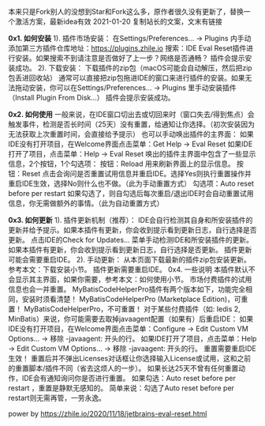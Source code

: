 本来只是Fork别人的没想到Star和Fork这么多，原作者很久没有更新了，替换一个激活方案，最新idea有效 2021-01-20
复制站长的文案，文末有链接

 **0x1. 如何安装** 
    1). 插件市场安装：
    在Settings/Preferences... -> Plugins 内手动添加第三方插件仓库地址：https://plugins.zhile.io
    搜索：IDE Eval Reset插件进行安装。如果搜索不到请注意是否做好了上一步？网络是否通畅？
    插件会提示安装成功。
    2). 下载安装：
    下载插件的zip包（macOS可能会自动解压，然后把zip包丢进回收站）
    通常可以直接把zip包拖进IDE的窗口来进行插件的安装。如果无法拖动安装，你可以在Settings/Preferences... -> Plugins 里手动安装插件（Install Plugin From Disk...）
    插件会提示安装成功。

 **0x2. 如何使用** 
    一般来说，在IDE窗口切出去或切回来时（窗口失去/得到焦点）会触发事件，检测是否长时间（25天）没有重置，给通知让你选择。（初次安装因为无法获取上次重置时间，会直接给予提示）
    也可以手动唤出插件的主界面：
    如果IDE没有打开项目，在Welcome界面点击菜单：Get Help -> Eval Reset
    如果IDE打开了项目，点击菜单：Help -> Eval Reset
    唤出的插件主界面中包含了一些显示信息，2个按钮，1个勾选项：
    按钮：Reload 用来刷新界面上的显示信息。
    按钮：Reset 点击会询问是否重置试用信息并重启IDE。选择Yes则执行重置操作并重启IDE生效，选择No则什么也不做。（此为手动重置方式）
    勾选项：Auto reset before per restart 如果勾选了，则自勾选后每次重启/退出IDE时会自动重置试用信息，你无需做额外的事情。（此为自动重置方式）

 **0x3. 如何更新** 
    1). 插件更新机制（推荐）：
    IDE会自行检测其自身和所安装插件的更新并给予提示。如果本插件有更新，你会收到提示看到更新日志，自行选择是否更新。
    点击IDE的Check for Updates... 菜单手动检测IDE和所安装插件的更新。如果本插件有更新，你会收到提示看到更新日志，自行选择是否更新。
    插件更新可能会需要重启IDE。
    2). 手动更新：
    从本页面下载最新的插件zip包安装更新。参考本文：下载安装小节。
    插件更新需要重启IDE。
    0x4. 一些说明
    本插件默认不会显示其主界面，如果你需要，参考本文：如何使用小节。
    市场付费插件的试用信息也会一并重置。
    MyBatisCodeHelperPro插件有两个版本如下，功能完全相同，安装时须看清楚！
    MyBatisCodeHelperPro (Marketplace Edition)，可重置！
    MyBatisCodeHelperPro，不可重置！
    对于某些付费插件（如: Iedis 2, MinBatis）来说，你可能需要去取掉javaagent配置（如果有）后重启IDE：
    如果IDE没有打开项目，在Welcome界面点击菜单：Configure -> Edit Custom VM Options... -> 移除 -javaagent: 开头的行。
    如果IDE打开了项目，点击菜单：Help -> Edit Custom VM Options... -> 移除 -javaagent: 开头的行。
    重置需要重启IDE生效！
    重置后并不弹出Licenses对话框让你选择输入License或试用，这和之前的重置脚本/插件不同（省去这烦人的一步）。
    如果长达25天不曾有任何重置动作，IDE会有通知询问你是否进行重置。
    如果勾选：Auto reset before per restart ，重置是静默无感知的。
    简单来说：勾选了Auto reset before per restart则无需再管，一劳永逸。

power by https://zhile.io/2020/11/18/jetbrains-eval-reset.html
